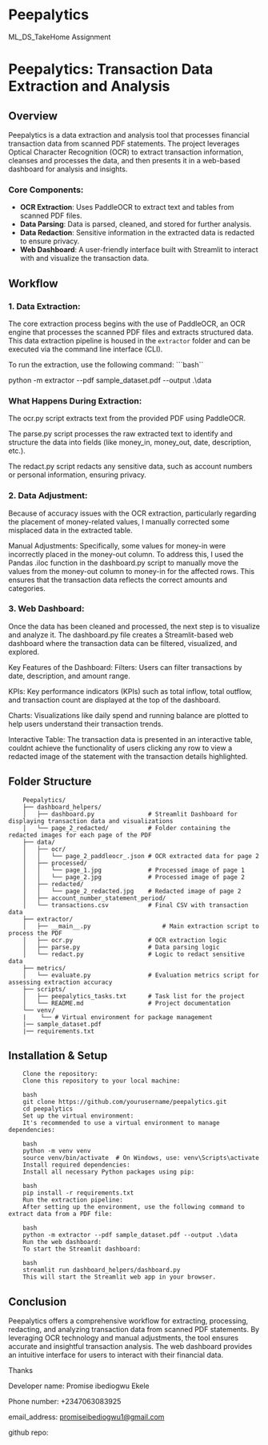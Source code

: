 # Peepalytics
ML_DS_TakeHome Assignment


# Peepalytics: Transaction Data Extraction and Analysis

## Overview

Peepalytics is a data extraction and analysis tool that processes financial transaction data from scanned PDF statements. The project leverages Optical Character Recognition (OCR) to extract transaction information, cleanses and processes the data, and then presents it in a web-based dashboard for analysis and insights.

### Core Components:
- **OCR Extraction**: Uses PaddleOCR to extract text and tables from scanned PDF files.
- **Data Parsing**: Data is parsed, cleaned, and stored for further analysis.
- **Data Redaction**: Sensitive information in the extracted data is redacted to ensure privacy.
- **Web Dashboard**: A user-friendly interface built with Streamlit to interact with and visualize the transaction data.


## Workflow

### 1. **Data Extraction**:
The core extraction process begins with the use of PaddleOCR, an OCR engine that processes the scanned PDF files and extracts structured data. This data extraction pipeline is housed in the `extractor` folder and can be executed via the command line interface (CLI).

To run the extraction, use the following command:
```bash``

python -m extractor --pdf sample_dataset.pdf --output .\data


### What Happens During Extraction:
The ocr.py script extracts text from the provided PDF using PaddleOCR.

The parse.py script processes the raw extracted text to identify and structure the data into fields (like money_in, money_out, date, description, etc.).

The redact.py script redacts any sensitive data, such as account numbers or personal information, ensuring privacy.

### 2. Data Adjustment:
Because of accuracy issues with the OCR extraction, particularly regarding the placement of money-related values, I manually corrected some misplaced data in the extracted table.

Manual Adjustments: Specifically, some values for money-in were incorrectly placed in the money-out column. To address this, I used the Pandas .iloc function in the dashboard.py script to manually move the values from the money-out column to money-in for the affected rows. This ensures that the transaction data reflects the correct amounts and categories.



### 3. Web Dashboard:
Once the data has been cleaned and processed, the next step is to visualize and analyze it. The dashboard.py file creates a Streamlit-based web dashboard where the transaction data can be filtered, visualized, and explored.

Key Features of the Dashboard:
Filters: Users can filter transactions by date, description, and amount range.

KPIs: Key performance indicators (KPIs) such as total inflow, total outflow, and transaction count are displayed at the top of the dashboard.

Charts: Visualizations like daily spend and running balance are plotted to help users understand their transaction trends.

Interactive Table: The transaction data is presented in an interactive table, couldnt achieve the functionality of users clicking any row to view a redacted image of the statement with the transaction details highlighted.


## Folder Structure

        Peepalytics/
        ├── dashboard_helpers/
        │   ├── dashboard.py               # Streamlit Dashboard for displaying transaction data and visualizations
        │   └── page_2_redacted/           # Folder containing the redacted images for each page of the PDF
        ├── data/
        │   ├── ocr/
        │   │   └── page_2_paddleocr_.json # OCR extracted data for page 2
        │   ├── processed/
        │   │   └── page_1.jpg             # Processed image of page 1
        │   │   └── page_2.jpg             # Processed image of page 2
        │   ├── redacted/
        │   │   └── page_2_redacted.jpg    # Redacted image of page 2
        │   ├── account_number_statement_period/
        │   └── transactions.csv           # Final CSV with transaction data
        ├── extractor/
        │   ├── __main__.py                    # Main extraction script to process the PDF
        │   ├── ocr.py                     # OCR extraction logic
        │   ├── parse.py                   # Data parsing logic
        │   └── redact.py                  # Logic to redact sensitive data
        ├── metrics/
        │   └── evaluate.py                # Evaluation metrics script for assessing extraction accuracy
        ├── scripts/
        │   ├── peepalytics_tasks.txt      # Task list for the project
        │   └── README.md                  # Project documentation
        └── venv/
        |    └── # Virtual environment for package management
        |── sample_dataset.pdf
        |── requirements.txt


## Installation & Setup
        Clone the repository:
        Clone this repository to your local machine:
        
        bash
        git clone https://github.com/yourusername/peepalytics.git
        cd peepalytics
        Set up the virtual environment:
        It's recommended to use a virtual environment to manage dependencies:
        
        bash
        python -m venv venv
        source venv/bin/activate  # On Windows, use: venv\Scripts\activate
        Install required dependencies:
        Install all necessary Python packages using pip:
        
        bash
        pip install -r requirements.txt
        Run the extraction pipeline:
        After setting up the environment, use the following command to extract data from a PDF file:
        
        bash
        python -m extractor --pdf sample_dataset.pdf --output .\data
        Run the web dashboard:
        To start the Streamlit dashboard:
        
        bash
        streamlit run dashboard_helpers/dashboard.py
        This will start the Streamlit web app in your browser.

## Conclusion
Peepalytics offers a comprehensive workflow for extracting, processing, redacting, and analyzing transaction data from scanned PDF statements. By leveraging OCR technology and manual adjustments, the tool ensures accurate and insightful transaction analysis. The web dashboard provides an intuitive interface for users to interact with their financial data.


Thanks

Developer name: Promise ibediogwu Ekele

Phone number: +2347063083925

email_address: promiseibediogwu1@gmail.com

github repo:


















